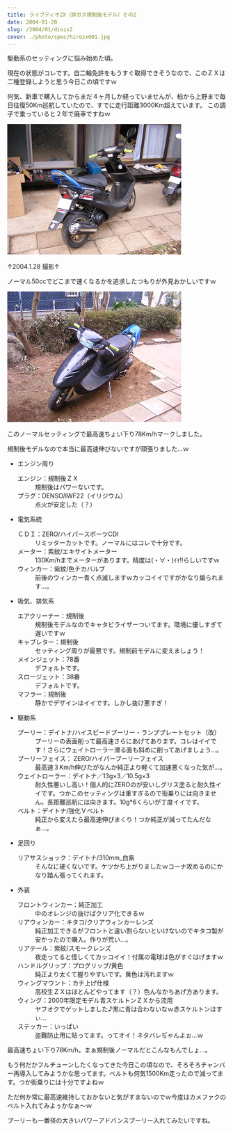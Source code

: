 ```yaml
---
title: ライブディオZX（排ガス規制後モデル）その2
date: 2004-01-28
slug: /2004/01/diozx2
cover: ./photo/spec/hirozx001.jpg
---
```



<p class="sentence">駆動系のセッティングに悩み始めた頃。</p>
<p class="sentence">現在の状態がコレです。自二輪免許をもうすぐ取得できそうなので、このＺＸは二種登録しようと思う今日この頃ですｗ</p>
<p class="sentence spacing10">何気、新車で購入してからまだ４ヶ月しか経っていませんが、柏から上野まで毎日往復50Km巡航していたので、すでに走行距離3000Km超えています。
この調子で乗っていると２年で廃車ですねｗ</p>
<div class="center spacing"><img class="img-fluid" src="./photo/spec/hirozx001.jpg" alt=""></div>
<p class="sentence">↑2004.1.28 撮影↑</p>
<p class="sentence spacing10">ノーマル50ccでどこまで速くなるかを追求したつもりが外見おかしいですｗ</p>
<div class="center spacing"><img class="img-fluid" src="./photo/spec/hirozx002.jpg" alt=""></div>
<p class="sentence">このノーマルセッティングで最高速ちょい下り78Km/hマークしました。</p>
<p class="sentence spacing10">規制後モデルなので本当に最高速伸びないですが頑張りました...ｗ</p>

<ul>
<li class="large">エンジン周り
	<dl class="descriptions">
	<dt>エンジン：規制後ＺＸ</dt>
	<dd class="spacing10">規制後はパワーないです。</dd>
	<dt>プラグ：DENSO/IWF22（イリジウム）</dt>
	<dd class="spacing10">点火が安定した（？）</dd>
	</dl>
</li>
<li class="large">電気系統
	<dl class="descriptions">
	<dt>ＣＤＩ：ZERO/ハイパースポーツCDI</dt>
	<dd class="spacing10">リミッターカットです。ノーマルにはコレで十分です。</dd>
	<dt>メーター：紫紋/エキサイトメーター</dt>
	<dd class="spacing10">130Km/hまでメーターがあります。精度は(・∀・)ｲｲ!!らしいですｗ</dd>
	<dt>ウィンカー：紫紋/色チカバルブ</dt>
	<dd class="spacing10">前後のウィンカー青く点滅しますｗカッコイイですがかなり煽られます...。</dd>
	</dl>
</li>
<li class="large">吸気、排気系
	<dl class="descriptions">
	<dt>エアクリーナー：規制後</dt>
	<dd class="spacing10">規制後モデルなのでキャタビライザーついてます。環境に優しすぎて遅いですｗ</dd>
	<dt>キャブレター：規制後</dt>
	<dd class="spacing10">セッティング周りが最悪です。規制前モデルに変えましょう！</dd>
	<dt>メインジェット：78番</dt>
	<dd class="spacing10">デフォルトです。</dd>
	<dt>スロージェット：38番</dt>
	<dd class="spacing10">デフォルトです。</dd>
	<dt>マフラー：規制後</dt>
	<dd class="spacing10">静かでデザインはイイです。しかし抜け悪すぎ！</dd>
	</dl>
</li>
<li class="large">駆動系
	<dl class="descriptions">
	<dt>プーリー：デイトナ/ハイスピードプーリー・ランププレートセット（改）</dt>
	<dd class="spacing10">プーリーの表面削って最高速さらにあげてあります。コレはイイです！さらにウェイトローラー滑る面も斜めに削ってあげましょう...。</dd>
	<dt>プーリーフェイス： 	ZERO/ハイパープーリーフェイス</dt>
	<dd class="spacing10">最高速３Km/h伸びたがなんか純正より軽くて加速悪くなった気が...。</dd>
	<dt>ウェイトローラー：デイトナ／13g×3／10.5g×3</dt>
	<dd class="spacing10">耐久性悪いし高い！個人的にZEROのが安いしグリス塗ると耐久性イイです。つかこのセッティングは重すぎるので街乗りには向きません。長距離巡航には向きます。10g*6くらいが丁度イイです。</dd>
	<dt>ベルト：デイトナ/強化Ｖベルト</dt>
	<dd class="spacing10">純正から変えたら最高速伸びまくり！つか純正が減ってたんだなぁ...。</dd>
	</dl>
</li>
<li class="large">足回り
	<dl class="descriptions">
	<dt>リアサスショック：デイトナ/310mm_白紫</dt>
	<dd class="spacing10">そんなに硬くないです。ケツかち上がりましたｗコーナ攻めるのにかなり踏ん張ってくれます。</dd>
	</dl>
</li>
<li class="large">外装
	<dl class="descriptions">
	<dt>フロントウィンカー：純正加工</dt>
	<dd class="spacing10">中のオレンジの抜けばクリア化できるｗ</dd>
	<dt>リアウィンカー：キタコ/クリアウィンカーレンズ</dt>
	<dd class="spacing10">純正加工できるがフロントと違い割らないといけないのでキタコ製が安かったので購入。作りが荒い...。</dd>
	<dt>リアテール：紫紋/スモークレンズ</dt>
	<dd class="spacing10">夜走ってると怪しくてカッコイイ！付属の電球は色がすぐはげますｗ</dd>
	<dt>ハンドルグリップ：プログリップ/黄色</dt>
	<dd class="spacing10">純正より太くて握りやすいです。黄色は汚れますｗ</dd>
	<dt>ウィングマウント：カチ上げ仕様</dt>
	<dd class="spacing10">高校生ＺＸはほとんどやってます（？）色んなかちあげ方あります。</dd>
	<dt>ウィング：2000年限定モデル青スケルトンＺＸから流用</dt>
	<dd class="spacing10">ヤフオクでゲットしました♪黒に青は合わないなｗ赤スケルトンほすぃ...</dd>
	<dt>ステッカー：いっぱい</dt>
	<dd class="spacing10">盗難防止用に貼ってます。ってオイ！ネタバレぢゃんよぉ...ｗ</dd>
	</dl>
</li>
</ul>

<p class="sentence">最高速ちょい下り78Km/h。まぁ規制後ノーマルだとこんなもんでしょ...。</p>
<p class="sentence">もう何だかフルチューンしたくなってきた今日この頃なので、そろそろチャンバー再導入してみようかな思ってます。ベルトも何気1500Km走ったので減ってます。つか街乗りには十分ですよねｗ</p>
<p class="sentence">ただ何か常に最高速維持しておかないと気がすまないのでｗ今度はカメファクのベルト入れてみよぅかなぁ～ｗ</p>
<p class="sentence">プーリーも一番径の大きいパワーアドバンスプーリー入れてみたいですね。 </p>
